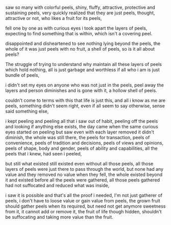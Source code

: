 saw so many with colorful peels, 
shiny, fluffy, attractive, protective and sustaining peels,
very quickly realized that they are just peels,
thought, attractive or not, who likes a fruit for its peels,

fell one by one as with curious eyes i took apart the layers of peels,
expecting to find something that is within, which isn't a covering peel.

disappointed and disheartened to see nothing lying beyond the peels, 
the whole of it was just peels with no fruit, a shell of peels, so is it all about peels?

The struggle of trying to understand why maintain all these layers of peels which hold nothing,
all is just garbage and worthless if all who i am is just bundle of peels,

i didn't set my eyes on anyone who was not just in the peels, 
peel away the layers and person diminishes and is gone with it, a hollow shell of peels.

couldn't come to terms with this that life is just this, and all i know as me are peels,
something didn't seem right, even if all seem to say otherwise, sense said something else,

i kept peeling and peeling all that i saw out of habit, peeling off the peels 
and looking if anything else exists,
the day came when the same curious eyes started on peeling but
saw even with each layer removed it didn't diminish, the whole was still there,
the peels for transaction, peels of convenience, peels of tradition and decisions,
peels of views and opinions, peels of shape, body and gender, 
peels of ability and capabilities, all the peels that i knew, had seen i peeled,

but still what existed still existed even without all those peels,
all those layers of peels were just there to pass through the world,
but none had any value and they removed no value when they fell,
the whole existed beyond it and existed before all the peels were gathered,
all those peels gathered had not suffocated and reduced what was inside,

i saw it is possible and that's all the proof i needed, I'm not just gatherer of peels,
i don't have to loose value or gain value from peels, 
the grown fruit should gather peels when its required,
but need not get anymore sweetness from it, it cannot add or remove it,
the fruit of life though hidden, shouldn't be suffocating and taking more value than the fruit.